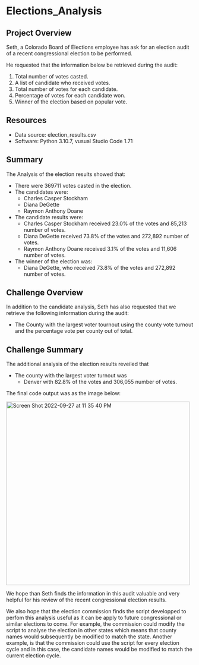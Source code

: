 # Elections_Analysis

## Project Overview
Seth, a Colorado Board of Elections employee has ask for an election audit of a recent congressional election to be performed.

He requested that the information below be retrieved during the audit:
  1. Total number of votes casted.
  2. A list of candidate who received votes.
  3. Total number of votes for each candidate.
  4. Percentage of votes for each candidate won.
  5. Winner of the election based on popular vote.
  
## Resources
  - Data source: election_results.csv
  - Software: Python 3.10.7, vusual Studio Code 1.71

## Summary
The Analysis of the election results showed that:
  - There were 369711 votes casted in the election.
  - The candidates were:
      * Charles Casper Stockham
      * Diana DeGette
      * Raymon Anthony Doane
  - The candidate results were:
      * Charles Casper Stockham received 23.0% of the votes and 85,213 number of votes.
      * Diana DeGette received 73.8% of the votes and 272,892 number of votes.
      * Raymon Anthony Doane received 3.1% of the votes and 11,606 number of votes.
  - The winner of the election was: 
      * Diana DeGette, who received 73.8% of the votes and 272,892 number of votes. 

## Challenge Overview

In addition to the candidate analysis, Seth has also requested that we retrieve the following information during the audit:

  - The County with the largest voter tournout using the county vote turnout and the
    percentage vote per county out of total.

## Challenge Summary

The additional analysis of the election results reveiled that 
  - The county with the largest voter turnout was 
      * Denver with 82.8% of the votes and 306,055 number of votes.


The final code output was as the image below:

<img width="494" alt="Screen Shot 2022-09-27 at 11 35 40 PM" src="https://user-images.githubusercontent.com/8636886/192688883-8d492ee4-343f-415a-b812-119131a87ae3.png">


We hope than Seth finds the information in this audit valuable and very helpful for his review of the recent congressional election results.

We also hope that the election commission finds the script developped to perfom this analysis useful as it can be apply to future congressional or similar elections to come. For example, the commission could modify the script to analyse the election in other states which means that county names would subsequently be modified to match the state. Another example, is that the commission could use the script for every election cycle and in this case, the candidate names would be modified to match the current election cycle.

